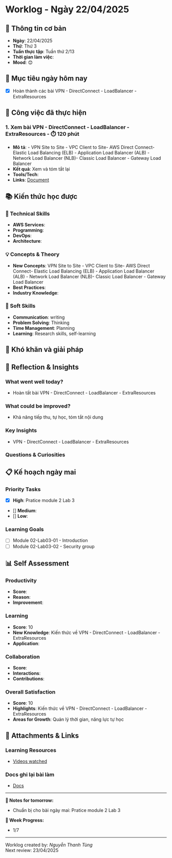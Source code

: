 # Worklog - Ngày 22/04/2025

## 📅 Thông tin cơ bản
- **Ngày**: 22/04/2025
- **Thứ**: Thứ 3
- **Tuần thực tập**: Tuần thứ 2/13
- **Thời gian làm việc**: 
- **Mood**: 😊

## 🎯 Mục tiêu ngày hôm nay
- [x] Hoàn thành các bài VPN - DirectConnect - LoadBalancer - ExtraResources

## 💼 Công việc đã thực hiện

### 1. Xem bài VPN - DirectConnect - LoadBalancer - ExtraResources - ⏱️ 120 phút
- **Mô tả**: - VPN Site to Site - VPC Client to Site- AWS Direct Connect- Elastic Load Balancing (ELB) - Application Load Balancer (ALB) - Network Load Balancer (NLB)- Classic Load Balancer - Gateway Load Balancer 
- **Kết quả**: Xem và tóm tắt lại
- **Tools/Tech**: 
- **Links**: [Document](https://docs.google.com/document/d/1w79cks12B5v-WfFge93tndpV-oFW9EvTbZ_W3UZQULw/edit?usp=sharing)

## 📚 Kiến thức học được

### 🔧 Technical Skills
- **AWS Services**: 
- **Programming**: 
- **DevOps**: 
- **Architecture**: 

### 💡 Concepts & Theory
- **New Concepts**: VPN Site to Site - VPC Client to Site- AWS Direct Connect- Elastic Load Balancing (ELB) - Application Load Balancer (ALB) - Network Load Balancer (NLB)- Classic Load Balancer - Gateway Load Balancer
- **Best Practices**: 
- **Industry Knowledge**: 

### 🤝 Soft Skills
- **Communication**: writing
- **Problem Solving**: Thinking
- **Time Management**: Planning
- **Learning**: Research skills, self-learning

## 🚧 Khó khăn và giải pháp

## 💭 Reflection & Insights

### What went well today?
- Hoàn tất bài VPN - DirectConnect - LoadBalancer - ExtraResources

### What could be improved?
- Khả năng tiếp thu, tự học, tóm tắt nội dung

### Key Insights
- VPN - DirectConnect - LoadBalancer - ExtraResources

### Questions & Curiosities

## 📋 Kế hoạch ngày mai

### Priority Tasks
- [x] **High**: Pratice module 2 Lab 3
- [] **Medium**: 
- [] **Low**: 

### Learning Goals
- [ ] Module 02-Lab03-01 - Introduction
- [ ] Module 02-Lab03-02 - Security group

## 📊 Self Assessment

### Productivity
- **Score**: 
- **Reason**: 
- **Improvement**: 

### Learning
- **Score**: 10
- **New Knowledge**: Kiến thức về VPN - DirectConnect - LoadBalancer - ExtraResources
- **Application**: 

### Collaboration
- **Score**: 
- **Interactions**: 
- **Contributions**: 

### Overall Satisfaction
- **Score**: 10
- **Highlights**: Kiến thức về VPN - DirectConnect - LoadBalancer - ExtraResources
- **Areas for Growth**: Quản lý thời gian, năng lực tự học


## 📎 Attachments & Links

### Learning Resources
- [Videos watched](https://www.youtube.com/watch?v=O5CIvG0Wt78&list=PLahN4TLWtox2a3vElknwzU_urND8hLn1i&index=27)

### Docs ghi lại bài làm
- [Docs](https://docs.google.com/document/d/1w79cks12B5v-WfFge93tndpV-oFW9EvTbZ_W3UZQULw/edit?usp=sharing)

---

**📝 Notes for tomorrow:**
- Chuẩn bị cho bài ngày mai: Pratice module 2 Lab 3

**🎯 Week Progress:**
- 1/7

---
Worklog created by: *Nguyễn Thanh Tùng*  
Next review: 23/04/2025
